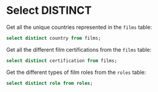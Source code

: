 # Select DISTINCT

Get all the unique countries represented in the `films` table:
```sql
select distinct country from films;
```

Get all the different film certifications from the `films` table:
```sql
select distinct certification from films;
```

Get the different types of film roles from the `roles` table:
```sql
select distinct role from roles;
```
